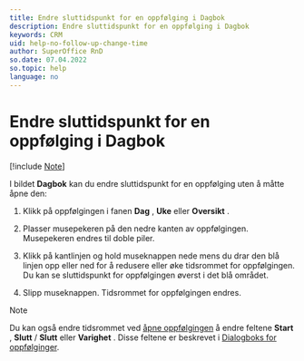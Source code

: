```yaml
---
title: Endre sluttidspunkt for en oppfølging i Dagbok
description: Endre sluttidspunkt for en oppfølging i Dagbok
keywords: CRM
uid: help-no-follow-up-change-time
author: SuperOffice RnD
so.date: 07.04.2022
so.topic: help
language: no
---
```


# Endre sluttidspunkt for en oppfølging i Dagbok

[!include [Note](includes/note-edit-followup.md)]

I bildet **Dagbok** kan du endre sluttidspunkt for en oppfølging uten å måtte åpne den:

1. Klikk på oppfølgingen i fanen **Dag** , **Uke** eller **Oversikt** .

2. Plasser musepekeren på den nedre kanten av oppfølgingen. Musepekeren endres til doble piler.

3. Klikk på kantlinjen og hold museknappen nede mens du drar den blå linjen opp eller ned for å redusere eller øke tidsrommet for oppfølgingen. Du kan se sluttidspunkt for oppfølgingen øverst i det blå området.

4. Slipp museknappen. Tidsrommet for oppfølgingen endres.

> [!NOTE]
> Du kan også endre tidsrommet ved [åpne oppfølgingen][1] å endre  feltene **Start** , **Slutt** / **Slutt** eller **Varighet** . Disse feltene er beskrevet i [Dialogboks for oppfølginger][2].

<!-- Referenced links -->
[1]: open-follow-up.md
[2]: screen/dialog-for-followups.md

<!-- Referenced images -->
